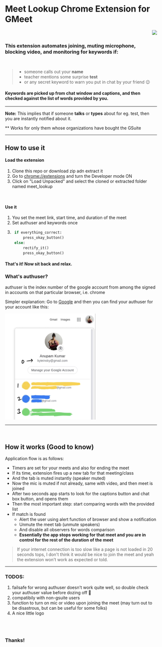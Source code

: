 
# Meet Lookup Chrome Extension for GMeet

<p align="right">
  <img src="https://img.shields.io/badge/status-not%20working-red">
</p>

### This extension automates joining, muting microphone, blocking video, and monitoring for keywords if:
<br />

> - someone calls out your **name**
> - teacher mentions some surprise **test**
> - or any secret keyword to warn you put in chat by your friend :wink:

#### Keywords are picked up from chat window and captions, and then checked against the list of words provided by you.

---
**Note:** This implies that if someone **talks** or **types** about for eg. test, then you are instantly notified about it.

** Works for only them whose organizations have bought the GSuite

---


## How to use it

#### Load the extension
1. Clone this repo or download zip adn extract it
2. Go to [chrome://extensions](chrome://extensions) and turn the Developer mode ON
3. Click on "Load Unpacked" and select the cloned or extracted folder named meet_lookup

<br />

#### Use it

1. You set the meet link, start time, and duration of the meet
2. Set authuser and keywords once
3. ```python
	if everything_correct:
		press_okay_button()
	else:
		rectify_it()
		press_okay_button()

#### That's it! Now sit back and relax.

### What's authuser?
authuser is the index number of the google account from among the signed in accounts on that particular browser, i.e. chrome

Simpler explanation: Go to [Google](https://google.com) and then you can find your authuser for your account like this:

<img src="assets/authuser.jpg" height="350px" width="300px" />

---

<br />

## How it works (Good to know)

Application flow is as follows:

- Timers are set for your meets and also for ending the meet
- If its time, extension fires up a new tab for that meeting/class
- And the tab is muted instantly (speaker muted)
- Now the mic is muted if not already, same with video, and then meet is joined
- After two seconds app starts to look for the captions button and chat box button, and opens them
- Then the most important step: start comparing words with the provided list
- If match is found
  - Alert the user using alert function of browser and show a notification
  - Unmute the meet tab (unmute speakers)
  - And disable all observers for words comparison
  - **Essentially the app stops working for that meet and you are in control for the rest of the duration of the meet**

> If your internet connection is too slow like a page is not loaded in 20 seconds tops, I don't think it would be nice to join the meet and yeah the extension won't work as expected or told.

---

### TODOS:
1. failsafe for wrong authuser doesn't work quite well, so double check your authuser value before dozing off :slightly_smiling_face:
2. compatibily with non-gsuite users
3. function to turn on mic or video upon joining the meet (may turn out to be disastrous, but can be useful for some folks)
4. A nice little logo

<br />
<br />

### Thanks!
